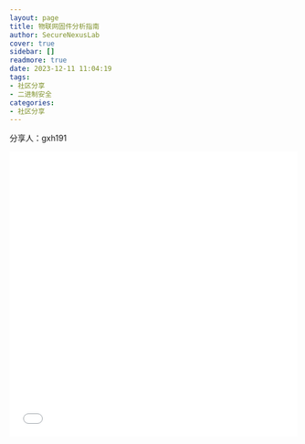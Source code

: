 ```yaml
---
layout: page
title: 物联网固件分析指南
author: SecureNexusLab
cover: true
sidebar: []
readmore: true
date: 2023-12-11 11:04:19
tags: 
- 社区分享
- 二进制安全
categories:
- 社区分享
---
```


分享人：gxh191

<iframe src="//player.bilibili.com/player.html?aid=409519056&bvid=BV1rG411Y78x&cid=1362593257&p=1&autoplay=0" allowfullscreen="allowfullscreen" width="100%" height="500" scrolling="no" frameborder="0" sandbox="allow-top-navigation allow-same-origin allow-forms allow-scripts"></iframe>
